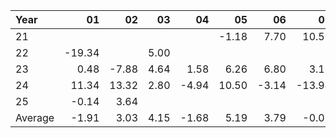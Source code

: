 | Year    |               01   |               02   |               03   |               04   |               05   |               06   |               07   |               08   |               09   |               10   |               11   |               12   |     Average       |     Yearly       |
|:--------|-------------------:|-------------------:|-------------------:|-------------------:|-------------------:|-------------------:|-------------------:|-------------------:|-------------------:|-------------------:|-------------------:|-------------------:|------------------:|-----------------:|
| 21      |                    |                    |                    |                    |              -1.18 |               7.70 |              10.56 |               4.60 |              -4.26 |              11.60 |               1.00 |             -11.50 |              2.32 |            27.78 |
| 22      |             -19.34 |                    |               5.00 |                    |                    |                    |                    |                    |                    |                    |               3.98 |                    |             -3.45 |           -41.44 |
| 23      |               0.48 |              -7.88 |               4.64 |               1.58 |               6.26 |               6.80 |               3.10 |              -3.58 |              -8.72 |                    |              18.56 |               5.30 |              2.41 |            28.95 |
| 24      |              11.34 |              13.32 |               2.80 |              -4.94 |              10.50 |              -3.14 |             -13.94 |              -5.72 |               2.92 |               1.24 |               3.30 |              -1.32 |              1.36 |            16.36 |
| 25      |              -0.14 |               3.64 |                    |                    |                    |                    |                    |                    |                    |                    |                    |                    |              1.75 |            21.00 |
| Average |              -1.91 |               3.03 |               4.15 |              -1.68 |               5.19 |               3.79 |              -0.09 |              -1.57 |              -3.35 |               6.42 |               6.71 |              -2.51 |              0.88 |            10.53 |